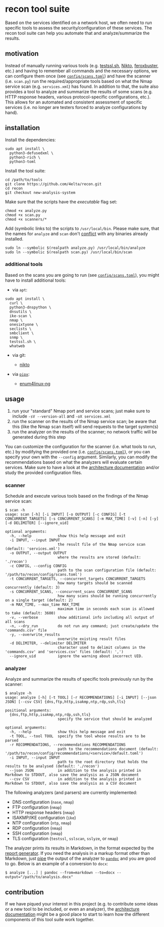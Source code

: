 # recon tool suite

Based on the services identified on a network host, we often need to run specific tools to assess the security/configuration of these services.
The recon tool suite can help you automate that and analyze/summarize the results.

## motivation

Instead of manually running various tools (e.g. [testssl.sh](https://testssl.sh/), [Nikto](https://cirt.net/nikto2), [feroxbuster](https://github.com/epi052/feroxbuster), etc.) and having to remember all commands and the necessary options, we can configure them once (see [`config/scans.toml`](config/scans.toml)) and have the scanner (i.e. `scan.py`) run the required/appropriate tools based on what the Nmap service scan (e.g. `services.xml`) has found.
In addition to that, the suite also provides a tool to analyze and summarize the results of some scans (e.g. HTTP response headers, various protocol-specific configurations, etc.).
This allows for an automated and consistent assessment of specific services (i.e. no longer are testers forced to analyze configurations by hand).

## installation

Install the dependencies:

```shell
sudo apt install \
  python3-defusedxml \
  python3-rich \
  python3-toml
```

Install the tool suite:

```shell
cd /path/to/tools
git clone https://github.com/4elta/recon.git
cd recon
git checkout new-analysis-system
```

Make sure that the scripts have the *executable* flag set:

```shell
chmod +x analyze.py
chmod +x scan.py
chmod +x scanners/*
```

Add (symbolic links to) the scripts to `/usr/local/bin`.
Please make sure, that the names for `analyze` and `scan` don't [conflict](https://github.com/4elta/recon/issues/31) with any binaries already installed.

```shell
sudo ln --symbolic $(realpath analyze.py) /usr/local/bin/analyze
sudo ln --symbolic $(realpath scan.py) /usr/local/bin/scan
```

### additional tools

Based on the scans you are going to run (see [`config/scans.toml`](config/scans.toml)), you might have to install additional tools:

* via `apt`:

```shell
sudo apt install \
  curl \
  python3-dnspython \
  dnsutils \
  ike-scan \
  nmap \
  onesixtyone \
  seclists \
  smbclient \
  snmp \
  testssl.sh \
  whatweb
```

* via git:
  * [nikto](https://github.com/sullo/nikto)

* via [`pipx`](https://github.com/pypa/pipx):
  * [enum4linux-ng](https://github.com/cddmp/enum4linux-ng)

## usage

1. run your "standard" Nmap port and service scans; just make sure to include `-sV --version-all` and `-oX services.xml`
2. run the scanner on the results of the Nmap service scan; be aware that this (like the Nmap scan itself) will send requests to the target system(s)
3. run the analyzer on the results of the scanner; no network traffic will be generated during this step

You can customize the configuration for the scanner (i.e. what tools to run, etc.) by modifying the provided one (i.e. [`config/scans.toml`](config/scans.toml)), or you can specify your own with the `--config` argument.
Similarly, you can modify the recommendations based on what the analyzers will evaluate certain services.
Make sure to have a look at the [architecture documentation](documentation/architecture.md) and/or study the provided configuration files.

### scanner

Schedule and execute various tools based on the findings of the Nmap service scan:

```text
$ scan -h
usage: scan [-h] [-i INPUT] [-o OUTPUT] [-c CONFIG] [-t CONCURRENT_TARGETS] [-s CONCURRENT_SCANS] [-m MAX_TIME] [-v] [-n] [-y] [-d DELIMITER] [--ignore_uid]

optional arguments:
  -h, --help            show this help message and exit
  -i INPUT, --input INPUT
                        the result file of the Nmap service scan (default: 'services.xml')
  -o OUTPUT, --output OUTPUT
                        where the results are stored (default: './recon')
  -c CONFIG, --config CONFIG
                        path to the scan configuration file (default: '/path/to/recon/config/scans.toml')
  -t CONCURRENT_TARGETS, --concurrent_targets CONCURRENT_TARGETS
                        how many targets should be scanned concurrently (default: 3)
  -s CONCURRENT_SCANS, --concurrent_scans CONCURRENT_SCANS
                        how many scans should be running concurrently on a single target (default: 2)
  -m MAX_TIME, --max_time MAX_TIME
                        maximum time in seconds each scan is allowed to take (default: 3600)
  -v, --verbose         show additional info including all output of all scans
  -n, --dry_run         do not run any command; just create/update the 'commands.csv' file
  -y, --overwrite_results
                        overwrite existing result files
  -d DELIMITER, --delimiter DELIMITER
                        character used to delimit columns in the 'commands.csv' and 'services.csv' files (default: ',')
  --ignore_uid          ignore the warning about incorrect UID.
```

### analyzer

Analyze and summarize the results of specific tools previously run by the scanner:

```text
$ analyze -h
usage: analyze [-h] [-t TOOL] [-r RECOMMENDATIONS] [-i INPUT] [--json JSON] [--csv CSV] {dns,ftp,http,isakmp,ntp,rdp,ssh,tls}

positional arguments:
  {dns,ftp,http,isakmp,ntp,rdp,ssh,tls}
                        specify the service that should be analyzed

optional arguments:
  -h, --help            show this help message and exit
  -t TOOL, --tool TOOL  specify the tool whose results are to be parsed
  -r RECOMMENDATIONS, --recommendations RECOMMENDATIONS
                        path to the recommendations document (default: '/path/to/recon/config/recommendations/<service>/default.toml')
  -i INPUT, --input INPUT
                        path to the root directory that holds the results to be analysed (default: './recon')
  --json JSON           in addition to the analysis printed in Markdown to STDOUT, also save the analysis as a JSON document
  --csv CSV             in addition to the analysis printed in Markdown to STDOUT, also save the analysis as a CSV document
```

The following analyzers (and parsers) are currently implemented:
* DNS configuration (`nase`, `nmap`)
* FTP configuration (`nmap`)
* HTTP response headers (`nmap`)
* ISAKMP/IKE configuration (`ike`)
* NTP configuration (`ntp`, `nmap`)
* RDP configuration (`nmap`)
* SSH configuration (`nmap`)
* TLS configuration (`testssl`, `sslscan`, `sslyze`, or `nmap`)

The analyzer prints its results in Markdown, in the format expected by the [report generator](https://github.com/4elta/report-generator).
If you need the analysis in a markup format other than Markdown, just [pipe](https://en.wikipedia.org/wiki/Pipeline_(Unix)) the output of the analyzer to [`pandoc`](https://pandoc.org/) and you are good to go.
Below is an example of a conversion to `docx`:

```text
$ analyze [...] | pandoc --from=markdown --to=docx --output="/path/to/analysis.docx"
```

## contribution

If we have piqued your interest in this project (e.g. to contribute some ideas or a new tool to be included, or even an analyzer), the [architecture documentation](documentation/architecture.md) might be a good place to start to learn how the different components of this tool suite work together.
